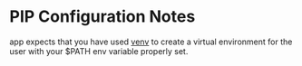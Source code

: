 # PIP Configuration Notes

app expects that you have used [venv](https://docs.python.org/3/library/venv.html) to create a virtual environment for the user with your $PATH env variable properly set.


